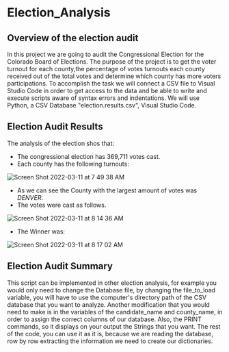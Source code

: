 # Election_Analysis

## Overview of the election audit
In this project we are going to audit the Congressional Election for the Colorado Board of Elections. The purpose of the project is to get the voter turnout for each county,the percentage of votes turnouts each county received out of the total votes and determine which county has more voters participations. To accomplish the task we will connect a CSV file to Visual Studio Code in order to get access to the data and be able to write and execute scripts aware of syntax errors and indentations. We will use Python, a CSV Database "election.results.csv", Visual Studio Code. 

## Election Audit Results
The analysis of the election shos that:
* The congressional election has 369,711 votes cast.
* Each county has the following turnouts: 

![Screen Shot 2022-03-11 at 7 49 38 AM](https://user-images.githubusercontent.com/43548929/157901110-f403d63d-36c2-4630-bde6-4c53246d1118.png)

* As we can see the County with the largest amount of votes was *DENVER*.
* The votes were cast as follows.

![Screen Shot 2022-03-11 at 8 14 36 AM](https://user-images.githubusercontent.com/43548929/157905533-e1735973-4d1a-486d-aef4-f0a38a361176.png)

* The Winner was:

![Screen Shot 2022-03-11 at 8 17 02 AM](https://user-images.githubusercontent.com/43548929/157905915-4d6798b4-aa50-470f-92ef-0c5aa4234136.png)


## Election Audit Summary
This script can be implemented in other election analysis, for example you would only need to change the Database file, by changing the file_to_load variable, you will have to use the computer's directory path of the CSV database that you want to analyze.  Another modification that you would need to make is in the variables of the candidate_name and county_name, in order to assign the correct columns of our database.  Also, the PRINT commands, so it displays on your output the Strings that you want. The rest of the code, you can use it as it is, because we are reading the database, row by row extracting the information we need to create our dictionaries.

